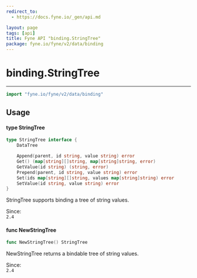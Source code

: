 ```yaml
---
redirect_to:
  - https://docs.fyne.io/_gen/api.md

layout: page
tags: [api]
title: Fyne API "binding.StringTree"
package: fyne.io/fyne/v2/data/binding
---
```

# binding.StringTree
---
```go
import "fyne.io/fyne/v2/data/binding"
```

## Usage

#### type StringTree

```go
type StringTree interface {
	DataTree

	Append(parent, id string, value string) error
	Get() (map[string][]string, map[string]string, error)
	GetValue(id string) (string, error)
	Prepend(parent, id string, value string) error
	Set(ids map[string][]string, values map[string]string) error
	SetValue(id string, value string) error
}
```

StringTree supports binding a tree of string values.


<div class="since">Since: <code>
2.4</code></div>

#### func  NewStringTree

```go
func NewStringTree() StringTree
```
NewStringTree returns a bindable tree of string values.


<div class="since">Since: <code>
2.4</code></div>
